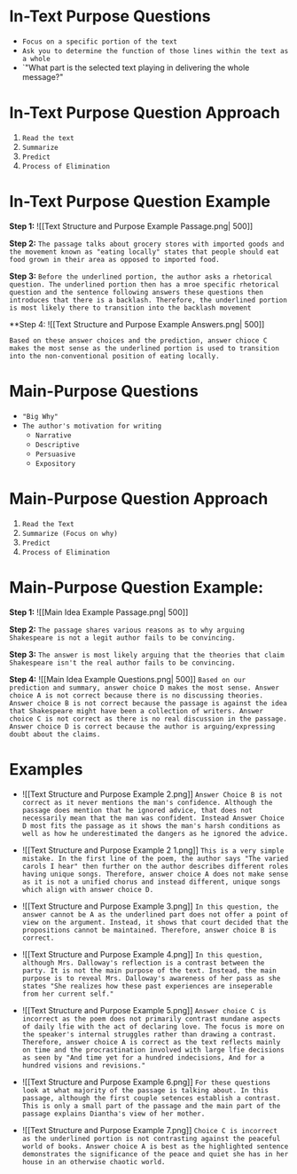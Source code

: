 # In-Text Purpose Questions 
- `Focus on a specific portion of the text`
- `Ask you to determine the function of those lines within the text as a whole`
- `"What part is the selected text playing in delivering the whole message?"


# In-Text Purpose Question Approach
1. `Read the text`
2. `Summarize`
3. `Predict`
4. `Process of Elimination`


# In-Text Purpose Question Example

**Step 1:**
![[Text Structure and Purpose Example Passage.png| 500]]

**Step 2:**
`The passage talks about grocery stores with imported goods and the movement known as "eating locally" states that people should eat food grown in their area as opposed to imported food.`

**Step 3:**
`Before the underlined portion, the author asks a rhetorical question. The underlined portion then has a mroe specific rhetorical question and the sentence following answers these questions then introduces that there is a backlash. Therefore, the underlined portion is most likely there to transition into the backlash movement`

**Step 4:
![[Text Structure and Purpose Example Answers.png| 500]]

`Based on these answer choices and the prediction, answer chioce C makes the most sense as the underlined portion is used to transition into the non-conventional position of eating locally.`


# Main-Purpose Questions
- `"Big Why"`
- `The author's motivation for writing`
	- `Narrative`
	- `Descriptive`
	- `Persuasive`
	- `Expository`


# Main-Purpose Question Approach
1. `Read the Text`
2. `Summarize (Focus on why)`
3. `Predict`
4. `Process of Elimination`


# Main-Purpose Question Example:

**Step 1:**
![[Main Idea Example Passage.png| 500]]

**Step 2:**
`The passage shares various reasons as to why arguing Shakespeare is not a legit author fails to be convincing.`

**Step 3:**
`The answer is most likely arguing that the theories that claim Shakespeare isn't the real author fails to be convincing.`

**Step 4:**
![[Main Idea Example Questions.png| 500]]
`Based on our prediction and summary, answer choice D makes the most sense. Answer choice A is not correct because there is no discussing theories. Answer choice B is not correct because the passage is against the idea that Shakespeare might have been a collection of writers. Answer choice C is not correct as there is no real discussion in the passage. Answer choice D is correct because the author is arguing/expressing doubt about the claims. `



# Examples
- ![[Text Structure and Purpose Example 2.png]]
	`Answer Choice B is not correct as it never mentions the man's confidence. Although the passage does mention that he ignored advice, that does not necessarily mean that the man was confident. Instead Answer Choice D most fits the passage as it shows the man's harsh conditions as well as how he underestimated the dangers as he ignored the advice. `


- ![[Text Structure and Purpose Example 2 1.png]]
	`This is a very simple mistake. In the first line of the poem, the author says "The varied carols I hear" then further on the author describes different roles having unique songs. Therefore, answer choice A does not make sense as it is not a unified chorus and instead different, unique songs which align with answer choice D.`


- ![[Text Structure and Purpose Example 3.png]]
	`In this question, the answer cannot be A as the underlined part does not offer a point of view on the argument. Instead, it shows that court decided that the propositions cannot be maintained. Therefore, answer choice B is correct.`


- ![[Text Structure and Purpose Example 4.png]]
	`In this question, although Mrs. Dalloway's reflection is a contrast between the party. It is not the main purpose of the text. Instead, the main purpose is to reveal Mrs. Dalloway's awareness of her pass as she states "She realizes how these past experiences are inseperable from her current self."`

- ![[Text Structure and Purpose Example 5.png]]
	`Answer choice C is incorrect as the poem does not primarily contrast mundane aspects of daily lfie with the act of declaring love. The focus is more on the speaker's internal struggles rather than drawing a contrast. Therefore, answer choice A is correct as the text reflects mainly on time and the procrastination involved with large lfie decisions as seen by "And time yet for a hundred indecisions, And for a hundred visions and revisions."`

- ![[Text Structure and Purpose Example 6.png]]
	`For these questions look at what majority of the passage is talking about. In this passage, although the first couple setences establish a contrast. This is only a small part of the passage and the main part of the passage explains Diantha's view of her mother.`

- ![[Text Structure and Purpose Example 7.png]]
	`Choice C is incorrect as the underlined portion is not contrasting against the peaceful world of books. Answer choice A is best as the highlighted sentence demonstrates the significance of the peace and quiet she has in her house in an otherwise chaotic world.`